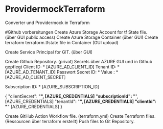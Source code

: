 # ProvidermockTerraform
Converter und Providermock in Terraform






#Github vorbereitungen 
Create Azure Storage Account for tf State file. (über GUI public access)
Create Azure Storage Container (über GUI)
Create terraform terraform.tfstate file in Container (GUI upload)

Create Service Principal for GIT. (über GUI)


Create Github Repository. (privat)
Secrets über AZURE GUI und in Github gepflegt
Client ID:	 * [AZURE_AD_CLIENT_ID]
Tenant ID:	 * [AZURE_AD_TENANT_ID]
Passwort
Secret ID:	* 
Value : 	* [AZURE_AD_CLIENT_SECRET]

Subscription ID: * [AZURE_SUBSCRIPTION_ID]

{
    "clientSecret":  "******",         [AZURE_CREDENTIALS]
    "subscriptionId":  "******",       [AZURE_CREDENTIALS]
    "tenantId":  "******",             [AZURE_CREDENTIALS]
    "clientId":  "******"              [AZURE_CREDENTIALS]
}


Create GitHub Action Workflow file. (terraform.yml)
Create Terraform files. (Ressourcen über terraform erstellt)
Push files to Git Repository.